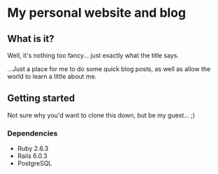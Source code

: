 # My personal website and blog

## What is it?

Well, it's nothing too fancy... just exactly what the title says. 

...Just a place for me to do some quick blog posts, as well as allow the world to learn a little about me.

## Getting started

Not sure why you'd want to clone this down, but be my guest... ;)

### Dependencies

* Ruby 2.6.3
* Rails 6.0.3
* PostgreSQL
